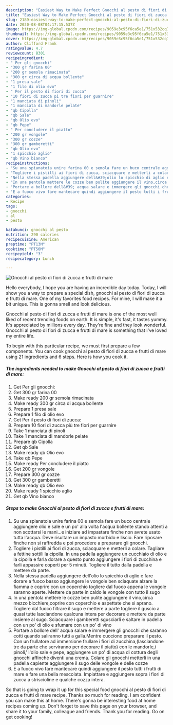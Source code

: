 ```yaml
---
description: "Easiest Way to Make Perfect Gnocchi al pesto di fiori di zucca e frutti di mare"
title: "Easiest Way to Make Perfect Gnocchi al pesto di fiori di zucca e frutti di mare"
slug: 2189-easiest-way-to-make-perfect-gnocchi-al-pesto-di-fiori-di-zucca-e-frutti-di-mare
date: 2020-08-08T04:17:15.537Z
image: https://img-global.cpcdn.com/recipes/9059e3c95f6ca5e1/751x532cq70/gnocchi-al-pesto-di-fiori-di-zucca-e-frutti-di-mare-recipe-main-photo.jpg
thumbnail: https://img-global.cpcdn.com/recipes/9059e3c95f6ca5e1/751x532cq70/gnocchi-al-pesto-di-fiori-di-zucca-e-frutti-di-mare-recipe-main-photo.jpg
cover: https://img-global.cpcdn.com/recipes/9059e3c95f6ca5e1/751x532cq70/gnocchi-al-pesto-di-fiori-di-zucca-e-frutti-di-mare-recipe-main-photo.jpg
author: Clifford Frank
ratingvalue: 4.7
reviewcount: 8301
recipeingredient:
- " Per gli gnocchi"
- "300 gr farina 00"
- "200 gr semola rimacinata"
- "300 gr circa di acqua bollente"
- "1 presa sale"
- "1 filo di olio evo"
- " Per il pesto di fiori di zucca"
- "10 fiori di zucca pi tre fiori per guarnire"
- "1 manciata di pinoli"
- "1 manciata di mandorle pelate"
- "qb Cipolla"
- "qb Sale"
- "qb Olio evo"
- "qb Pepe"
- " Per concludere il piatto"
- "200 gr vongole"
- "300 gr cozze"
- "300 gr gamberetti"
- "qb Olio evo"
- "1 spicchio aglio"
- "qb Vino bianco"
recipeinstructions:
- "Su una spianatoia unire farina 00 e semola fare un buco centrale aggiungere olio e sale e un po&#39; alla volta l&#39;acqua bollente stando attenti a non scottarsi le mani...e iniziare ad impastare finche non avrete usato tutta l&#39;acqua. Deve risultare un impasto morbido e liscio. Fare riposare finche non si raffredda e poi procedere a preparare gli gnocchi."
- "Togliere i pistilli ai fiori di zucca, sciacquare e metterli a colare. Tagliare a fettine sottili la cipolla. In una padella aggiungere un cucchiaio di olio e la cipolla e farla dorare a questo punto aggiungere i fiori di zucchina e farli appassire coperti per 5 minuti. Togliere il tutto dalla padella e mettere da parte."
- "Nella stessa padella aggiungere dell&#39;olio lo spicchio di aglio e fare dorare a fuoco basso aggiungere le vongole ben sciaquate alzare la fiamma e coprire con un coperchio togliere dal fuoco appena le vongole saranno aperte. Mettere da parte in caldo le vongole con tutto il sugo"
- "In una pentola mettere le cozze ben pulite aggiungere il vino,circa mezzo bicchiere,coprire con coperchio e aspettate che si aprano. Togliere dal fuoco filtrare il sugo e mettere a parte togliere il guscio a quasi tutte lasciandone qualcuna intera per decorare e mettere da parte insieme al sugo. Sciacquare i gamberetti sgusciarli e saltare in padella con un po&#39; di olio e sfumare con un po&#39; di vino"
- "Portare a bollore dell&#39; acqua salare e immergere gli gnocchi che saranno cotti quando saliranno tutti a galla.Mentre cuociono preparare il pesto. Con un frullatore ad immersione frullare i fiori di zucchina,(lasciandone tre da parte che serviranno per decorare il piatto) con le mandorle,i pinoli,&#39; l&#39;olio sale e pepe, aggiungere un po&#39; di acqua di cottura degli gnocchi affinché diventi una crema. Colare gli gnocchi metterli in una padella capiente aggiungere il sugo delle vongole e delle cozze"
- "E a fuoco vivo fare mantecare quindi aggiungere il pesto tutti i frutti di mare e fare una bella mescolata. Impiattare e aggiungere sopra i fiori di zucca a striscioline e qualche cozza intera."
categories:
- Recipe
tags:
- gnocchi
- al
- pesto

katakunci: gnocchi al pesto 
nutrition: 290 calories
recipecuisine: American
preptime: "PT13M"
cooktime: "PT50M"
recipeyield: "3"
recipecategory: Lunch

---
```



![Gnocchi al pesto di fiori di zucca e frutti di mare](https://img-global.cpcdn.com/recipes/9059e3c95f6ca5e1/751x532cq70/gnocchi-al-pesto-di-fiori-di-zucca-e-frutti-di-mare-recipe-main-photo.jpg)

Hello everybody, I hope you are having an incredible day today. Today, I will show you a way to prepare a special dish, gnocchi al pesto di fiori di zucca e frutti di mare. One of my favorites food recipes. For mine, I will make it a bit unique. This is gonna smell and look delicious.



Gnocchi al pesto di fiori di zucca e frutti di mare is one of the most well liked of recent trending foods on earth. It is simple, it's fast, it tastes yummy. It's appreciated by millions every day. They're fine and they look wonderful. Gnocchi al pesto di fiori di zucca e frutti di mare is something that I've loved my entire life.


To begin with this particular recipe, we must first prepare a few components. You can cook gnocchi al pesto di fiori di zucca e frutti di mare using 21 ingredients and 6 steps. Here is how you cook it.

<!--inarticleads1-->

##### The ingredients needed to make Gnocchi al pesto di fiori di zucca e frutti di mare:

1. Get  Per gli gnocchi:
1. Get 300 gr farina 00
1. Make ready 200 gr semola rimacinata
1. Make ready 300 gr circa di acqua bollente
1. Prepare 1 presa sale
1. Prepare 1 filo di olio evo
1. Get  Per il pesto di fiori di zucca:
1. Prepare 10 fiori di zucca più tre fiori per guarnire
1. Take 1 manciata di pinoli
1. Take 1 manciata di mandorle pelate
1. Prepare qb Cipolla
1. Get qb Sale
1. Make ready qb Olio evo
1. Take qb Pepe
1. Make ready  Per concludere il piatto
1. Get 200 gr vongole
1. Prepare 300 gr cozze
1. Get 300 gr gamberetti
1. Make ready qb Olio evo
1. Make ready 1 spicchio aglio
1. Get qb Vino bianco




<!--inarticleads2-->

##### Steps to make Gnocchi al pesto di fiori di zucca e frutti di mare:

1. Su una spianatoia unire farina 00 e semola fare un buco centrale aggiungere olio e sale e un po&#39; alla volta l&#39;acqua bollente stando attenti a non scottarsi le mani...e iniziare ad impastare finche non avrete usato tutta l&#39;acqua. Deve risultare un impasto morbido e liscio. Fare riposare finche non si raffredda e poi procedere a preparare gli gnocchi.
1. Togliere i pistilli ai fiori di zucca, sciacquare e metterli a colare. Tagliare a fettine sottili la cipolla. In una padella aggiungere un cucchiaio di olio e la cipolla e farla dorare a questo punto aggiungere i fiori di zucchina e farli appassire coperti per 5 minuti. Togliere il tutto dalla padella e mettere da parte.
1. Nella stessa padella aggiungere dell&#39;olio lo spicchio di aglio e fare dorare a fuoco basso aggiungere le vongole ben sciaquate alzare la fiamma e coprire con un coperchio togliere dal fuoco appena le vongole saranno aperte. Mettere da parte in caldo le vongole con tutto il sugo
1. In una pentola mettere le cozze ben pulite aggiungere il vino,circa mezzo bicchiere,coprire con coperchio e aspettate che si aprano. Togliere dal fuoco filtrare il sugo e mettere a parte togliere il guscio a quasi tutte lasciandone qualcuna intera per decorare e mettere da parte insieme al sugo. Sciacquare i gamberetti sgusciarli e saltare in padella con un po&#39; di olio e sfumare con un po&#39; di vino
1. Portare a bollore dell&#39; acqua salare e immergere gli gnocchi che saranno cotti quando saliranno tutti a galla.Mentre cuociono preparare il pesto. Con un frullatore ad immersione frullare i fiori di zucchina,(lasciandone tre da parte che serviranno per decorare il piatto) con le mandorle,i pinoli,&#39; l&#39;olio sale e pepe, aggiungere un po&#39; di acqua di cottura degli gnocchi affinché diventi una crema. Colare gli gnocchi metterli in una padella capiente aggiungere il sugo delle vongole e delle cozze
1. E a fuoco vivo fare mantecare quindi aggiungere il pesto tutti i frutti di mare e fare una bella mescolata. Impiattare e aggiungere sopra i fiori di zucca a striscioline e qualche cozza intera.




So that is going to wrap it up for this special food gnocchi al pesto di fiori di zucca e frutti di mare recipe. Thanks so much for reading. I am confident you can make this at home. There's gonna be interesting food at home recipes coming up. Don't forget to save this page on your browser, and share it to your family, colleague and friends. Thank you for reading. Go on get cooking!
